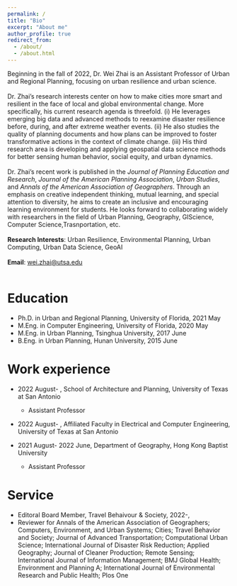 ```yaml
---
permalink: /
title: "Bio"
excerpt: "About me"
author_profile: true
redirect_from: 
  - /about/
  - /about.html
---
```


Beginning in the fall of 2022, Dr. Wei Zhai is an Assistant Professor of Urban and Regional Planning, focusing on urban resilience and urban science.
<br/><br/> 
Dr. Zhai’s research interests center on how to make cities more smart and resilient in the face of local and global environmental change. More specifically, his current research agenda is threefold. (i) He leverages emerging big data and advanced methods to reexamine disaster resilience before, during, and after extreme weather events. (ii) He also studies the quality of planning documents and how plans can be improved to foster transformative actions in the context of climate change. (iii) His third research area is developing and applying geospatial data science methods for better sensing human behavior, social equity, and urban dynamics.
<br/><br/>
Dr. Zhai’s recent work is published in the *Journal of Planning Education and Research*, *Journal of the American Planning Association*, *Urban Studies*, and *Annals of the American Association of Geographers*. Through an emphasis on creative independent thinking, mutual learning, and special attention to diversity, he aims to create an inclusive and encouraging learning environment for students. He looks forward to collaborating widely with researchers in the field of Urban Planning, Geography, GIScience, Computer Science,Trasnportation, etc. 
<br/><br/> 
**Research Interests**: Urban Resilience, Environmental Planning, Urban Computing, Urban Data Science, GeoAI
<br/><br/> 
**Email**: wei.zhai@utsa.edu
<br/><br/> 

Education
======
* Ph.D. in Urban and Regional Planning, University of Florida, 2021 May
* M.Eng. in Computer Engineering, University of Florida, 2020 May
* M.Eng. in Urban Planning, Tsinghua University, 2017 June
* B.Eng. in Urban Planning, Hunan University, 2015 June

Work experience
======
* 2022 August- , School of Architecture and Planning, University of Texas at San Antonio
  * Assistant Professor

* 2022 August- , Affiliated Faculty in Electrical and Computer Engineering, University of Texas at San Antonio

* 2021 August- 2022 June, Department of Geography, Hong Kong Baptist University
  * Assistant Professor
  
Service
======
* Editoral Board Member, Travel Behaivour & Society, 2022-,
* Reviewer for Annals of the American Association of Geographers; Computers, Environment, and Urban Systems; Cities; Travel Behavior and Society; Journal of Advanced Transportation; Computational Urban Science; International Journal of Disaster Risk Reduction; Applied Geography; Journal of Cleaner Production; Remote Sensing; International Journal of Information Management; BMJ Global Health; Environment and Planning A; International Journal of Environmental Research and Public Health; Plos One


<body background="https://skywalkerzhai.github.io/weizhai.github.io/images/background.jpg">

